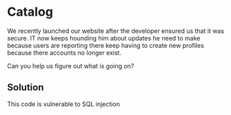 # Catalog

We recently launched our website after the developer ensured us that it was secure. IT now keeps hounding him about updates he need to make because users are reporting there keep having to create new profiles because there accounts no longer exist.

Can you help us figure out what is going on?

## Solution
This code is vulnerable to SQL injection
